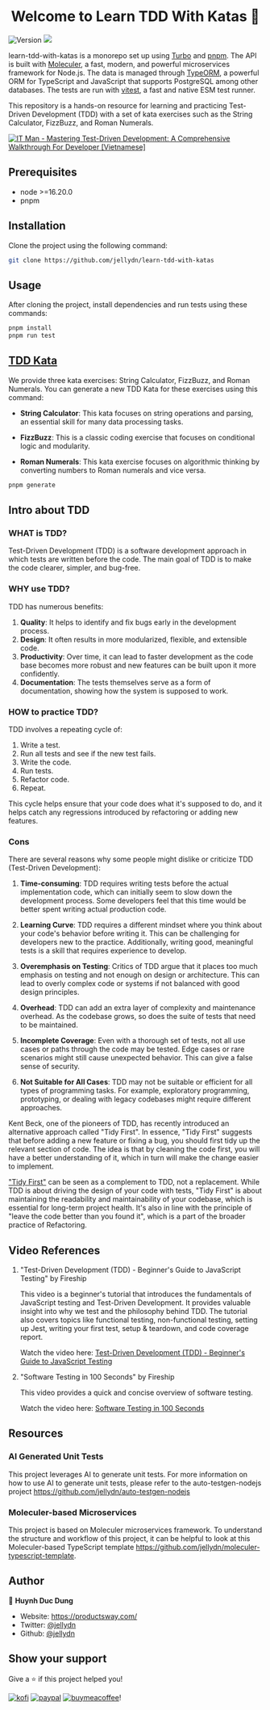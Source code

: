 <h1 align="center">Welcome to Learn TDD With Katas 👋</h1>
<p>
  <img alt="Version" src="https://img.shields.io/badge/version-0.0.1-blue.svg?cacheSeconds=2592000" />
  <img src="https://img.shields.io/badge/node-%3E%3D14.0.0-blue.svg" />
</p>

learn-tdd-with-katas is a monorepo set up using [Turbo](https://turborepo.org/) and [pnpm](https://pnpm.io/). The API is built with [Moleculer](https://moleculer.services/docs/0.14/), a fast, modern, and powerful microservices framework for Node.js. The data is managed through [TypeORM](https://typeorm.io/), a powerful ORM for TypeScript and JavaScript that supports PostgreSQL among other databases. The tests are run with [vitest](https://vitest.dev/), a fast and native ESM test runner.

This repository is a hands-on resource for learning and practicing Test-Driven Development (TDD) with a set of kata exercises such as the String Calculator, FizzBuzz, and Roman Numerals.

[![IT Man - Mastering Test-Driven Development: A Comprehensive Walkthrough For Developer [Vietnamese]](https://i.ytimg.com/vi/w0EgJ7SW48o/hqdefault.jpg)](https://www.youtube.com/watch?v=w0EgJ7SW48o)

## Prerequisites

-   node >=16.20.0
-   pnpm

## Installation

Clone the project using the following command:

```sh
git clone https://github.com/jellydn/learn-tdd-with-katas
```

## Usage

After cloning the project, install dependencies and run tests using these commands:

```sh
pnpm install
pnpm run test
```

## [TDD Kata](./docs/TDD-Kata.md)

We provide three kata exercises: String Calculator, FizzBuzz, and Roman Numerals. You can generate a new TDD Kata for these exercises using this command:

-   **String Calculator**: This kata focuses on string operations and parsing, an essential skill for many data processing tasks.

-   **FizzBuzz**: This is a classic coding exercise that focuses on conditional logic and modularity.

-   **Roman Numerals**: This kata exercise focuses on algorithmic thinking by converting numbers to Roman numerals and vice versa.

```sh
pnpm generate
```

## Intro about TDD

### WHAT is TDD?

Test-Driven Development (TDD) is a software development approach in which tests are written before the code. The main goal of TDD is to make the code clearer, simpler, and bug-free.

### WHY use TDD?

TDD has numerous benefits:

1. **Quality**: It helps to identify and fix bugs early in the development process.
2. **Design**: It often results in more modularized, flexible, and extensible code.
3. **Productivity**: Over time, it can lead to faster development as the code base becomes more robust and new features can be built upon it more confidently.
4. **Documentation**: The tests themselves serve as a form of documentation, showing how the system is supposed to work.

### HOW to practice TDD?

TDD involves a repeating cycle of:

1. Write a test.
2. Run all tests and see if the new test fails.
3. Write the code.
4. Run tests.
5. Refactor code.
6. Repeat.

This cycle helps ensure that your code does what it's supposed to do, and it helps catch any regressions introduced by refactoring or adding new features.

### Cons

There are several reasons why some people might dislike or criticize TDD (Test-Driven Development):

1. **Time-consuming**: TDD requires writing tests before the actual implementation code, which can initially seem to slow down the development process. Some developers feel that this time would be better spent writing actual production code.

2. **Learning Curve**: TDD requires a different mindset where you think about your code's behavior before writing it. This can be challenging for developers new to the practice. Additionally, writing good, meaningful tests is a skill that requires experience to develop.

3. **Overemphasis on Testing**: Critics of TDD argue that it places too much emphasis on testing and not enough on design or architecture. This can lead to overly complex code or systems if not balanced with good design principles.

4. **Overhead**: TDD can add an extra layer of complexity and maintenance overhead. As the codebase grows, so does the suite of tests that need to be maintained.

5. **Incomplete Coverage**: Even with a thorough set of tests, not all use cases or paths through the code may be tested. Edge cases or rare scenarios might still cause unexpected behavior. This can give a false sense of security.

6. **Not Suitable for All Cases**: TDD may not be suitable or efficient for all types of programming tasks. For example, exploratory programming, prototyping, or dealing with legacy codebases might require different approaches.

Kent Beck, one of the pioneers of TDD, has recently introduced an alternative approach called "Tidy First". In essence, "Tidy First" suggests that before adding a new feature or fixing a bug, you should first tidy up the relevant section of code. The idea is that by cleaning the code first, you will have a better understanding of it, which in turn will make the change easier to implement.

["Tidy First"](./docs/Tidy-First.md) can be seen as a complement to TDD, not a replacement. While TDD is about driving the design of your code with tests, "Tidy First" is about maintaining the readability and maintainability of your codebase, which is essential for long-term project health. It's also in line with the principle of "leave the code better than you found it", which is a part of the broader practice of Refactoring.

## Video References

1. "Test-Driven Development (TDD) - Beginner's Guide to JavaScript Testing" by Fireship

    This video is a beginner's tutorial that introduces the fundamentals of JavaScript testing and Test-Driven Development. It provides valuable insight into why we test and the philosophy behind TDD. The tutorial also covers topics like functional testing, non-functional testing, setting up Jest, writing your first test, setup & teardown, and code coverage report.

    Watch the video here: [Test-Driven Development (TDD) - Beginner's Guide to JavaScript Testing](https://www.youtube.com/watch?v=Jv2uxzhPFl4&t=6s)

2. "Software Testing in 100 Seconds" by Fireship

    This video provides a quick and concise overview of software testing.

    Watch the video here: [Software Testing in 100 Seconds](https://www.youtube.com/watch?v=u6QfIXgjwGQ)

## Resources

### AI Generated Unit Tests

This project leverages AI to generate unit tests. For more information on how to use AI to generate unit tests, please refer to the auto-testgen-nodejs project https://github.com/jellydn/auto-testgen-nodejs

### Moleculer-based Microservices

This project is based on Moleculer microservices framework. To understand the structure and workflow of this project, it can be helpful to look at this Moleculer-based TypeScript template https://github.com/jellydn/moleculer-typescript-template.

## Author

👤 **Huynh Duc Dung**

-   Website: https://productsway.com/
-   Twitter: [@jellydn](https://twitter.com/jellydn)
-   Github: [@jellydn](https://github.com/jellydn)

## Show your support

Give a ⭐️ if this project helped you!

[![kofi](https://img.shields.io/badge/Ko--fi-F16061?style=for-the-badge&logo=ko-fi&logoColor=white)](https://ko-fi.com/dunghd)
[![paypal](https://img.shields.io/badge/PayPal-00457C?style=for-the-badge&logo=paypal&logoColor=white)](https://paypal.me/dunghd)
[![buymeacoffee](https://img.shields.io/badge/Buy_Me_A_Coffee-FFDD00?style=for-the-badge&logo=buy-me-a-coffee&logoColor=black)](https://www.buymeacoffee.com/dunghd)!
